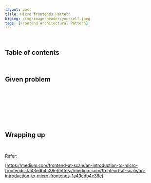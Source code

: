 ```yaml
---
layout: post
title: Micro frontends Pattern
bigimg: /img/image-header/yourself.jpeg
tags: [Frontend Architectural Pattern]
---
```





<br>

## Table of contents





<br>

## Given problem






<br>

## 






<br>

## 





<br>

## Wrapping up




<br>

Refer:

[https://medium.com/frontend-at-scale/an-introduction-to-micro-frontends-1a43edb4c38e](https://medium.com/frontend-at-scale/an-introduction-to-micro-frontends-1a43edb4c38e)
